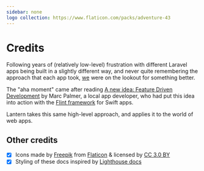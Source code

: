 ```yaml
---
sidebar: none
logo collection: https://www.flaticon.com/packs/adventure-43
---
```


# Credits

Following years of (relatively low-level) frustration with different Laravel
apps being built in a slightly different way, and never quite remembering the
approach that each app took, [we](https://brightmachine.uk/) were on the lookout
for something better. 

The "aha moment" came after reading [A new idea: Feature Driven Development](http://www.montanafloss.co/blog/feature-driven-development)
by Marc Palmer, a local app developer, who had put this idea into action with the [Flint framework](https://flint.tools/)
for Swift apps.

Lantern takes this same high-level approach, and applies it to the world of web apps.

## Other credits

- [x] Icons made by [Freepik](https://www.freepik.com/) from [Flaticon](https://www.flaticon.com/) & licensed by [CC 3.0 BY](http://creativecommons.org/licenses/by/3.0/)
- [x] Styling of these docs inspired by [Lighthouse docs](https://lighthouse-php.com/)
